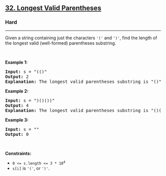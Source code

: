 <h2><a href="https://leetcode.com/problems/longest-valid-parentheses/">32. Longest Valid Parentheses</a></h2><h3>Hard</h3><hr><div bis_skin_checked="1"><p>Given a string containing just the characters <code>'('</code> and <code>')'</code>, find the length of the longest valid (well-formed) parentheses substring.</p>

<p>&nbsp;</p>
<p><strong>Example 1:</strong></p>

<pre style="position: relative;"><strong>Input:</strong> s = "(()"
<strong>Output:</strong> 2
<strong>Explanation:</strong> The longest valid parentheses substring is "()".
<div class="open_grepper_editor" title="Edit &amp; Save To Grepper" bis_skin_checked="1"></div></pre>

<p><strong>Example 2:</strong></p>

<pre style="position: relative;"><strong>Input:</strong> s = ")()())"
<strong>Output:</strong> 4
<strong>Explanation:</strong> The longest valid parentheses substring is "()()".
<div class="open_grepper_editor" title="Edit &amp; Save To Grepper" bis_skin_checked="1"></div></pre>

<p><strong>Example 3:</strong></p>

<pre style="position: relative;"><strong>Input:</strong> s = ""
<strong>Output:</strong> 0
<div class="open_grepper_editor" title="Edit &amp; Save To Grepper" bis_skin_checked="1"></div></pre>

<p>&nbsp;</p>
<p><strong>Constraints:</strong></p>

<ul>
	<li><code>0 &lt;= s.length &lt;= 3 * 10<sup>4</sup></code></li>
	<li><code>s[i]</code> is <code>'('</code>, or <code>')'</code>.</li>
</ul>
</div>